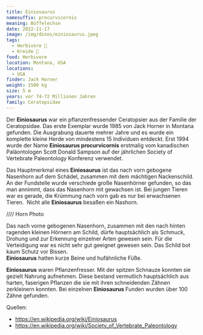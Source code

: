 ```yaml
---
title: Einiosaurus
namesuffix: procurvicornis
meaning: Büffelechse
date: 2022-11-17
image: /img/dinos/einiosaurus.jpeg
tags:
  - Herbivore 🌿
  - Kreide 🦴
food: Herbivore
location: Montana, USA
locations:
  - USA
finder: Jack Horner
weight: 1500 kg
size: 5 m
years: vor 74-72 Millionen Jahren
family: Ceratopsidae
---
```

Der **Einiosaurus** war ein pflanzenfressender Ceratopsier aus der Familie der Ceratopsidae. Das erste Exemplar wurde 1985 von Jack Horner in Montana gefunden. Die Ausgrabung dauerte mehrer Jahre und es wurde ein komplette kleine Herde von mindestens 15 Individuen entdeckt. Erst 1994 wurde der Name **Einiosaurus procurvicornis** erstmalig vom kanadischen Paläontologen Scott Donald Sampson auf der jährlichen Society of Vertebrate Paleontology Konferenz verwendet.

Das Hauptmerkmal eines **Einiosaurus** ist das nach vorn gebogene Nasenhorn auf dem Schädel, zusammen mit dem mächtigen Nackenschild. An der Fundstelle wurde verschiede große Nasenhörner gefunden, so das man annimmt, dass das Nasenhorn mit gewachsen ist. Bei jungen Tieren war es gerade, die Krümmung nach vorn gab es nur bei erwachsenen Tieren.  Nicht alle **Einiosaurus** besaßen ein Nashorn.

//// Horn Photo

Das nach vorne gebogenen Nasenhorn, zusammen mit den nach hinten ragenden kleinen Hörnern am Schild, dürfe hauptsächlich als Schmuck, Drohung und zur Erkennung einzelner Arten gewesen sein. Für die Verteidigung war es nicht sehr gut geeignet gewesen sein. Das Schild bot kaum Schutz vor Bissen.\
**Einiosaurus** hatten kurze Beine und hufähnliche Füße.

**Einiosaurus** waren Pflanzenfresser. Mit der spitzen Schnauze konnten sie gezielt Nahrung aufnehmen. Diese bestand vermutlich hauptsächlich aus harten, faserigen Pflanzen die sie mit ihren schneidenden Zähnen zerkleinern konnten. Bei einzelnen **Einiosaurus** Funden wurden über 100 Zähne gefunden.

Q﻿uellen:

* <https://en.wikipedia.org/wiki/Einiosaurus>
* <https://en.wikipedia.org/wiki/Society_of_Vertebrate_Paleontology>